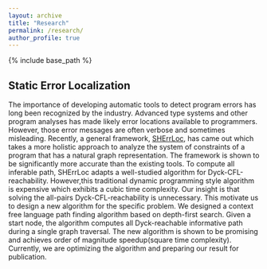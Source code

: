 ```yaml
---
layout: archive
title: "Research"
permalink: /research/
author_profile: true
---
```

{% include base_path %}
## Static Error Localization
The importance of developing automatic tools to detect program errors has long been recognized by the industry. Advanced type systems and other program analyses has made likely error locations available to programmers. However, those error messages are often verbose and sometimes misleading. Recently, a general framework, [SHErrLoc](http://www.cs.cornell.edu/projects/SHErrLoc/), has came out which takes a more holistic approach to analyze the system of constraints of a program that has a natural graph representation. The framework is shown to be significantly more accurate than the existing tools. To compute all inferable path, SHErrLoc adapts a well-studied algorithm for Dyck-CFL-reachability. However,this traditional dynamic programming style algorithm is expensive which exhibits a cubic time complexity. Our insight is that solving the all-pairs Dyck-CFL-reachability is unnecessary. This motivate us to design a new algorithm for the specific problem. We designed a context free language path finding algorithm based on depth-first search. Given a start node, the algorithm computes all Dyck-reachable informative path during a single graph traversal. The new algorithm is shown to be promising and achieves order of magnitude speedup(square time complexity). Currently, we are optimizing the algorithm and preparing our result for publication. 
